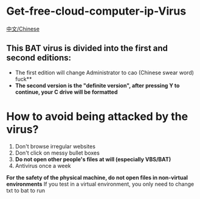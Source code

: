 # Get-free-cloud-computer-ip-Virus

[中文/Chinese](/chinese/read.md)

## This BAT virus is divided into the first and second editions:
* The first edition will change Administrator to cao (Chinese swear word) fuck**
* **The second version is the "definite version", after pressing Y to continue, your C drive will be formatted**
# How to avoid being attacked by the virus?
1. Don't browse irregular websites
2. Don't click on messy bullet boxes
3. **Do not open other people's files at will (especially VBS/BAT)**
4. Antivirus once a week

**For the safety of the physical machine, do not open files in non-virtual environments**
If you test in a virtual environment, you only need to change txt to bat to run
